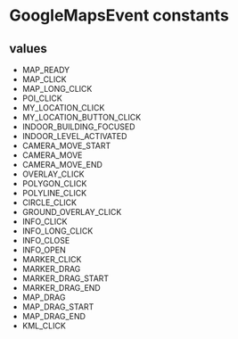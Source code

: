 # GoogleMapsEvent constants


## values

- MAP_READY
- MAP_CLICK
- MAP_LONG_CLICK
- POI_CLICK
- MY_LOCATION_CLICK
- MY_LOCATION_BUTTON_CLICK
- INDOOR_BUILDING_FOCUSED
- INDOOR_LEVEL_ACTIVATED
- CAMERA_MOVE_START
- CAMERA_MOVE
- CAMERA_MOVE_END
- OVERLAY_CLICK
- POLYGON_CLICK
- POLYLINE_CLICK
- CIRCLE_CLICK
- GROUND_OVERLAY_CLICK
- INFO_CLICK
- INFO_LONG_CLICK
- INFO_CLOSE
- INFO_OPEN
- MARKER_CLICK
- MARKER_DRAG
- MARKER_DRAG_START
- MARKER_DRAG_END
- MAP_DRAG
- MAP_DRAG_START
- MAP_DRAG_END
- KML_CLICK
